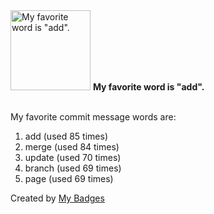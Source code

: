 <img src="https://my-badges.github.io/my-badges/favorite-word.png" alt="My favorite word is &quot;add&quot;." title="My favorite word is &quot;add&quot;." width="128">
<strong>My favorite word is &quot;add&quot;.</strong>
<br><br>

My favorite commit message words are:

1. add (used 85 times)
2. merge (used 84 times)
3. update (used 70 times)
4. branch (used 69 times)
5. page (used 69 times)


Created by <a href="https://github.com/my-badges/my-badges">My Badges</a>